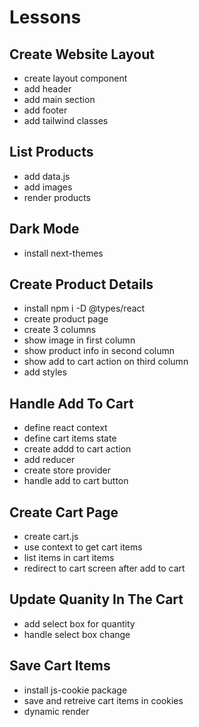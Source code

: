 # Lessons

## Create Website Layout

- create layout component
- add header
- add main section
- add footer
- add tailwind classes

## List Products

- add data.js
- add images
- render products

## Dark Mode

- install next-themes

## Create Product Details

- install npm i -D @types/react
- create product page
- create 3 columns
- show image in first column
- show product info in second column
- show add to cart action on third column
- add styles

## Handle Add To Cart

- define react context
- define cart items state
- create addd to cart action
- add reducer
- create store provider
- handle add to cart button

## Create Cart Page
- create cart.js
- use context to get cart items
- list items in cart items
- redirect to cart screen after add to cart

## Update Quanity In The Cart
- add select box for quantity
- handle select box change

## Save Cart Items
- install js-cookie package
- save and retreive cart items in cookies
- dynamic render